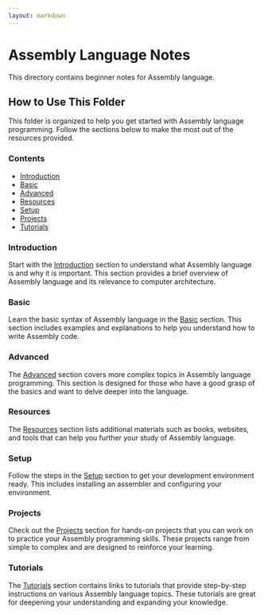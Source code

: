 ```yaml
---
layout: markdown
---
```

# Assembly Language Notes

This directory contains beginner notes for Assembly language.

## How to Use This Folder

This folder is organized to help you get started with Assembly language programming. Follow the sections below to make the most out of the resources provided.

### Contents

- [Introduction](#introduction)
- [Basic](#basic)
- [Advanced](#advanced)
- [Resources](#resources)
- [Setup](#setup)
- [Projects](#projects)
- [Tutorials](#tutorials)

### Introduction

Start with the [Introduction](#introduction) section to understand what Assembly language is and why it is important. This section provides a brief overview of Assembly language and its relevance to computer architecture.

### Basic

Learn the basic syntax of Assembly language in the [Basic](#basic) section. This section includes examples and explanations to help you understand how to write Assembly code.

### Advanced

The [Advanced](#advanced) section covers more complex topics in Assembly language programming. This section is designed for those who have a good grasp of the basics and want to delve deeper into the language.

### Resources

The [Resources](#resources) section lists additional materials such as books, websites, and tools that can help you further your study of Assembly language.

### Setup

Follow the steps in the [Setup](#setup) section to get your development environment ready. This includes installing an assembler and configuring your environment.

### Projects

Check out the [Projects](#projects) section for hands-on projects that you can work on to practice your Assembly programming skills. These projects range from simple to complex and are designed to reinforce your learning.

### Tutorials

The [Tutorials](#tutorials) section contains links to tutorials that provide step-by-step instructions on various Assembly language topics. These tutorials are great for deepening your understanding and expanding your knowledge.

